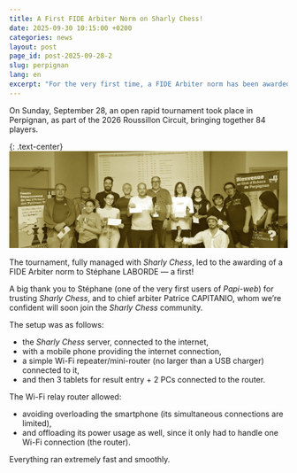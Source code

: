 ```yaml
---
title: A First FIDE Arbiter Norm on Sharly Chess!
date: 2025-09-30 10:15:00 +0200
categories: news
layout: post
page_id: post-2025-09-28-2
slug: perpignan
lang: en
excerpt: "For the very first time, a FIDE Arbiter norm has been awarded at a tournament fully managed with Sharly Chess."
---
```


On Sunday, September 28, an open rapid tournament took place in Perpignan, as part of the 2026 Roussillon Circuit, bringing together 84 players.

{: .text-center}
![Open rapide of the Roussillon Circuit 2026, September 28, 2025 in Perpignan](/assets/images/20250928-perpignan/20250928-perpignan.jpg)

The tournament, fully managed with _Sharly Chess_, led to the awarding of a FIDE Arbiter norm to Stéphane LABORDE — a first!

A big thank you to Stéphane (one of the very first users of _Papi-web_) for trusting _Sharly Chess_, and to chief arbiter Patrice CAPITANIO, whom we’re confident will soon join the _Sharly Chess_ community.

The setup was as follows:
- the _Sharly Chess_ server, connected to the internet,
- with a mobile phone providing the internet connection,
- a simple Wi-Fi repeater/mini-router (no larger than a USB charger) connected to it,
- and then 3 tablets for result entry + 2 PCs connected to the router.

The Wi-Fi relay router allowed:
- avoiding overloading the smartphone (its simultaneous connections are limited),
- and offloading its power usage as well, since it only had to handle one Wi-Fi connection (the router).

Everything ran extremely fast and smoothly.
